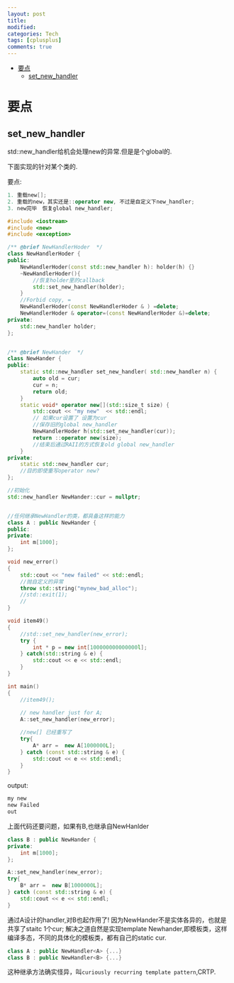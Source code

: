 ```yaml
---
layout: post
title:
modified:
categories: Tech
tags: [cplusplus]
comments: true
---
```

<!-- TOC -->

- [要点](#要点)
    - [set_new_handler](#set_new_handler)

<!-- /TOC -->




# 要点

## set_new_handler

std::new_handler给机会处理new的异常.但是是个global的.　

下面实现的针对某个类的.

要点:　
```cpp
1. 重载new[];
2. 重载的new，其实还是::operator new, 不过是自定义下new_handler;
3. new完毕　恢复global new_handler;
```

```cpp
#include <iostream>
#include <new>
#include <exception>

/** @brief NewHandlerHoder  */
class NewHandlerHoder {
public:
	NewHandlerHoder(const std::new_handler h): holder(h) {}
	~NewHandlerHoder(){
		//恢复holder里的callback
		std::set_new_handler(holder);
	}
	//Forbid copy, =
	NewHandlerHoder(const NewHandlerHoder & ) =delete;
	NewHandlerHoder & operator=(const NewHandlerHoder &)=delete;
private:
	std::new_handler holder;
};


/** @brief NewHander  */
class NewHander {
public:
	static std::new_handler set_new_handler( std::new_handler n) {
		auto old = cur;
		cur = n;
		return old;
	}
	static void* operator new[](std::size_t size) {
		std::cout << "my new"  << std::endl;
		// 如果cur设置了 设置为cur
		//保存旧的global new_handler
		NewHandlerHoder h(std::set_new_handler(cur));
		return ::operator new(size);
		//结束后通过RAII的方式恢复old global new_handler
	}
private:
	static std::new_handler cur;
	//目的即使重写operator new?
};

//初始化
std::new_handler NewHander::cur = nullptr;


//任何继承NewHandler的类，都具备这样的能力
class A : public NewHander {
public:
private:
	int m[1000];
};

void new_error()
{
	std::cout << "new failed" << std::endl;
	//抛自定义的异常
	throw std::string("mynew_bad_alloc");
	//std::exit(1);
	//
}

void item49()
{
	//std::set_new_handler(new_error);
	try {
		int * p = new int[100000000000000l];
	} catch(std::string & e) {
		std::cout << e << std::endl;
	}
}

int main()
{
	//item49();
	
	// new handler just for A;
	A::set_new_handler(new_error);

	//new[] 已经重写了
	try{
		A* arr =  new A[1000000L];
	} catch (const std::string & e) {
		std::cout << e << std::endl;
	}
}
```
output:
```sh
my new
new Failed
out
```
上面代码还要问题，如果有B,也继承自NewHanlder
```cpp
class B : public NewHander {
private:
	int m[1000];
};

A::set_new_handler(new_error);
try{
	B* arr =  new B[1000000L];
} catch (const std::string & e) {
	std::cout << e << std::endl;
}
```
通过A设计的handler,对B也起作用了!
因为NewHander不是实体各异的，也就是共享了staitc 1个cur;
解决之道自然是实现template<typename T> Newhander,即模板类，这样编译多态，不同的具体化的模板类，都有自己的static cur.

```cpp
class A : public NewHandler<A> {...}
class B : public NewHandler<B> {...}
```
这种继承方法确实怪异，叫`curiously recurring template pattern`,CRTP.


